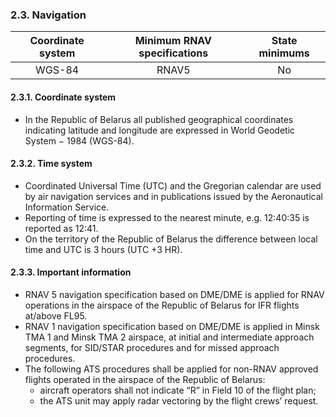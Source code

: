 ### 	2.3. Navigation

| Coordinate system | Minimum RNAV specifications | State minimums |
| :---------------: | :-------------------------: | :------------: |
|      WGS-84       |            RNAV5            |       No       |

#### 2.3.1. Coordinate system

- In the Republic of Belarus all published geographical coordinates indicating latitude and longitude are expressed in World Geodetic System − 1984 (WGS-84).


#### 2.3.2. Time system

- Coordinated Universal Time (UTC) and the Gregorian calendar are used by air navigation services and in publications issued by the Aeronautical Information Service. 
- Reporting of time is expressed to the nearest minute, e.g. 12:40:35 is reported as 12:41.
- On the territory of the Republic of Belarus the difference between local time and UTC is 3 hours (UTC +3 HR).

#### 2.3.3. Important information

- RNAV 5 navigation specification based on DME/DME is applied for RNAV operations in the airspace of the Republic of Belarus for IFR flights at/above FL95.
- RNAV 1 navigation specification based on DME/DME is applied in Minsk TMA 1 and Minsk TMA 2 airspace, at initial and intermediate approach segments, for SID/STAR procedures and for missed approach procedures.
- The following ATS procedures shall be applied for non-RNAV approved flights operated in the airspace of the Republic of Belarus:
  - aircraft operators shall not indicate “R” in Field 10 of the flight plan;
  - the ATS unit may apply radar vectoring by the flight crews’ request.
